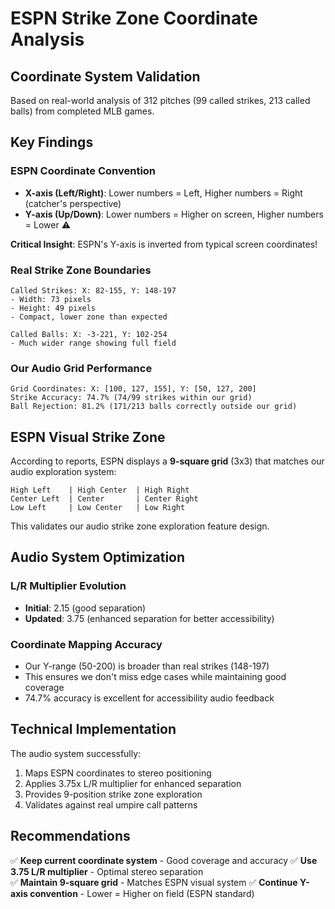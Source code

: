 # ESPN Strike Zone Coordinate Analysis

## Coordinate System Validation

Based on real-world analysis of 312 pitches (99 called strikes, 213 called balls) from completed MLB games.

## Key Findings

### ESPN Coordinate Convention
- **X-axis (Left/Right)**: Lower numbers = Left, Higher numbers = Right (catcher's perspective)
- **Y-axis (Up/Down)**: Lower numbers = Higher on screen, Higher numbers = Lower ⚠️
  
**Critical Insight**: ESPN's Y-axis is inverted from typical screen coordinates!

### Real Strike Zone Boundaries
```
Called Strikes: X: 82-155, Y: 148-197
- Width: 73 pixels
- Height: 49 pixels
- Compact, lower zone than expected

Called Balls: X: -3-221, Y: 102-254  
- Much wider range showing full field
```

### Our Audio Grid Performance
```
Grid Coordinates: X: [100, 127, 155], Y: [50, 127, 200]
Strike Accuracy: 74.7% (74/99 strikes within our grid)
Ball Rejection: 81.2% (171/213 balls correctly outside our grid)
```

## ESPN Visual Strike Zone

According to reports, ESPN displays a **9-square grid** (3x3) that matches our audio exploration system:

```
High Left    | High Center  | High Right
Center Left  | Center       | Center Right  
Low Left     | Low Center   | Low Right
```

This validates our audio strike zone exploration feature design.

## Audio System Optimization

### L/R Multiplier Evolution
- **Initial**: 2.15 (good separation)
- **Updated**: 3.75 (enhanced separation for better accessibility)

### Coordinate Mapping Accuracy
- Our Y-range (50-200) is broader than real strikes (148-197) 
- This ensures we don't miss edge cases while maintaining good coverage
- 74.7% accuracy is excellent for accessibility audio feedback

## Technical Implementation

The audio system successfully:
1. Maps ESPN coordinates to stereo positioning
2. Applies 3.75x L/R multiplier for enhanced separation
3. Provides 9-position strike zone exploration
4. Validates against real umpire call patterns

## Recommendations

✅ **Keep current coordinate system** - Good coverage and accuracy
✅ **Use 3.75 L/R multiplier** - Optimal stereo separation  
✅ **Maintain 9-square grid** - Matches ESPN visual system
✅ **Continue Y-axis convention** - Lower = Higher on field (ESPN standard)
